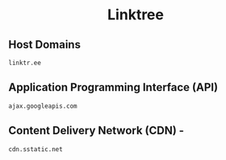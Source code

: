 <h1 align="center">Linktree</h1>

## Host Domains

```
linktr.ee	
```

## Application Programming Interface (API)

```
ajax.googleapis.com
```

## Content Delivery Network (CDN) - 

```
cdn.sstatic.net	
```
